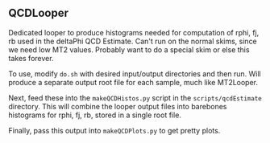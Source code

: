 ## QCDLooper
Dedicated looper to produce histograms needed for computation of rphi, fj, rb used in the deltaPhi QCD Estimate.
Can't run on the normal skims, since we need low MT2 values. Probably want to do a special skim or else this
takes forever.

To use, modify `do.sh` with desired input/output directories and then run. Will produce a separate output root file for each
sample, much like MT2Looper.

Next, feed these into the `makeQCDHistos.py` script in the `scripts/qcdEstimate` directory. This will combine the looper output 
files into barebones histograms for rphi, fj, rb, stored in a single root file.

Finally, pass this output into `makeQCDPlots.py` to get pretty plots.
